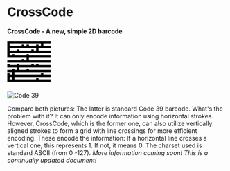# CrossCode
**CrossCode - A new, simple 2D barcode**

<img src="https://raw.githubusercontent.com/benediktneumayr/CrossCode/master/test.svg?sanitize=true" height="100" width="100"/>

![Code 39](https://upload.wikimedia.org/wikipedia/commons/thumb/0/0b/Code_3_of_9.svg/262px-Code_3_of_9.svg.png)

Compare both pictures: The latter is standard Code 39 barcode. What's the problem with it? It can only encode information using horizontal strokes. However, CrossCode, which is the former one, can also utilize vertically aligned strokes to form a grid with line crossings for more efficient encoding. These encode the information: If a horizontal line crosses a vertical one, this represents 1. If not, it means 0. The charset used is standard ASCII (from 0 -127).
*More information coming soon! This is a continually updated document!* 
